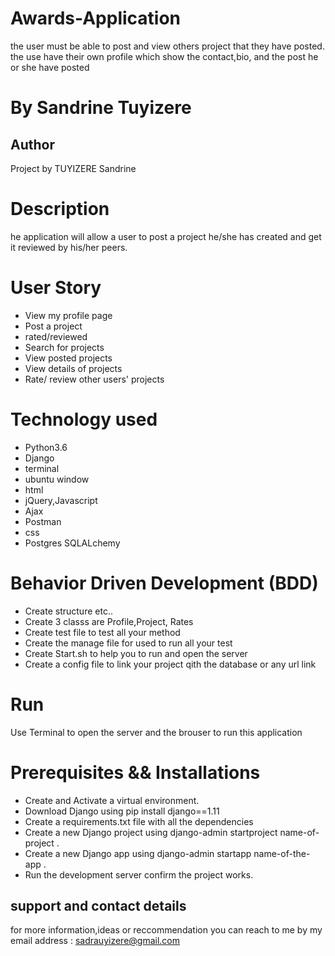 # Awards-Application

the user must be able to post and view others project that they have posted. the use have their own profile which show the contact,bio, and the post he or she have posted


# By Sandrine Tuyizere

## Author
Project by TUYIZERE Sandrine

# Description
he application will allow a user to post a project he/she has created and get it reviewed by his/her peers.

# User Story
* View my profile page
* Post a project 
* rated/reviewed
* Search for projects
* View posted projects 
* View details of projects 
* Rate/ review other users' projects

#  Technology used 


* Python3.6
* Django
* terminal
* ubuntu window
* html
* jQuery,Javascript
* Ajax
* Postman
* css
* Postgres SQLALchemy

# Behavior Driven Development (BDD)
* Create structure etc..
* Create 3 classs are Profile,Project, Rates
* Create test file to test all your method
* Create the manage file for used to run all your test
* Create Start.sh to help you to run and open the server
* Create a config file to link your project qith the database or any url link

# Run

Use Terminal to open the server and the brouser to run this application

# Prerequisites && Installations


* Create and Activate a virtual environment.
* Download Django using pip install django==1.11
* Create a requirements.txt file with all the dependencies
* Create a new Django project using django-admin startproject name-of-project .
* Create a new Django app using django-admin startapp name-of-the-app .
* Run the development server confirm the project works.

## support and contact details

for more information,ideas or reccommendation you can reach to me by my email address : sadrauyizere@gmail.com
